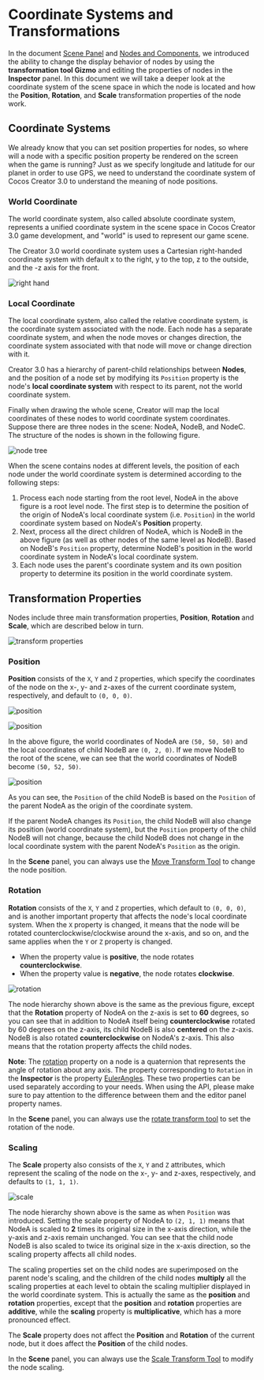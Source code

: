 # Coordinate Systems and Transformations

In the document [Scene Panel](../../editor/scene/index.md) and [Nodes and Components](node-component.md), we introduced the ability to change the display behavior of nodes by using the **transformation tool Gizmo** and editing the properties of nodes in the **Inspector** panel. In this document we will take a deeper look at the coordinate system of the scene space in which the node is located and how the **Position**, **Rotation**, and **Scale** transformation properties of the node work.

## Coordinate Systems

We already know that you can set position properties for nodes, so where will a node with a specific position property be rendered on the screen when the game is running? Just as we specify longitude and latitude for our planet in order to use GPS, we need to understand the coordinate system of Cocos Creator 3.0 to understand the meaning of node positions.

### World Coordinate

The world coordinate system, also called absolute coordinate system, represents a unified coordinate system in the scene space in Cocos Creator 3.0 game development, and "world" is used to represent our game scene.

The Creator 3.0 world coordinate system uses a Cartesian right-handed coordinate system with default x to the right, y to the top, z to the outside, and the -z axis for the front.

![right hand](coord/right_hand.png)

### Local Coordinate

The local coordinate system, also called the relative coordinate system, is the coordinate system associated with the node. Each node has a separate coordinate system, and when the node moves or changes direction, the coordinate system associated with that node will move or change direction with it.

Creator 3.0 has a hierarchy of parent-child relationships between **Nodes**, and the position of a node set by modifying its `Position` property is the node's **local coordinate system** with respect to its parent, not the world coordinate system.

Finally when drawing the whole scene, Creator will map the local coordinates of these nodes to world coordinate system coordinates. <br>
Suppose there are three nodes in the scene: NodeA, NodeB, and NodeC. The structure of the nodes is shown in the following figure.

![node tree](coord/node-tree.png)

When the scene contains nodes at different levels, the position of each node under the world coordinate system is determined according to the following steps:

1. Process each node starting from the root level, NodeA in the above figure is a root level node. The first step is to determine the position of the origin of NodeA's local coordinate system (i.e. `Position`) in the world coordinate system based on NodeA's **Position** property.
2. Next, process all the direct children of NodeA, which is NodeB in the above figure (as well as other nodes of the same level as NodeB). Based on NodeB's `Position` property, determine NodeB's position in the world coordinate system in NodeA's local coordinate system. 
3. Each node uses the parent's coordinate system and its own position property to determine its position in the world coordinate system.

## Transformation Properties

Nodes include three main transformation properties, **Position**, **Rotation** and **Scale**, which are described below in turn.

![transform properties](coord/transform-properties.png)

### Position

**Position** consists of the `X`, `Y` and `Z` properties, which specify the coordinates of the node on the x-, y- and z-axes of the current coordinate system, respectively, and default to `(0, 0, 0)`.

![position](coord/position-nodeA.png)

![position](coord/position-nodeB.png)

In the above figure, the world coordinates of NodeA are `(50, 50, 50)` and the local coordinates of child NodeB are `(0, 2, 0)`. If we move NodeB to the root of the scene, we can see that the world coordinates of NodeB become `(50, 52, 50)`.

![position](coord/position-nodeB-world.png)

As you can see, the `Position` of the child NodeB is based on the `Position` of the parent NodeA as the origin of the coordinate system.

If the parent NodeA changes its `Position`, the child NodeB will also change its position (world coordinate system), but the `Position` property of the child NodeB will not change, because the child NodeB does not change in the local coordinate system with the parent NodeA's `Position` as the origin.

In the **Scene** panel, you can always use the [Move Transform Tool](../../editor/scene/transform-gizmo.md) to change the node position.

### Rotation

**Rotation** consists of the `X`, `Y` and `Z` properties, which default to `(0, 0, 0)`, and is another important property that affects the node's local coordinate system. When the `X` property is changed, it means that the node will be rotated counterclockwise/clockwise around the x-axis, and so on, and the same applies when the `Y` or `Z` property is changed.
- When the property value is **positive**, the node rotates **counterclockwise**.
- When the property value is **negative**, the node rotates **clockwise**.

![rotation](coord/rotation.png)

The node hierarchy shown above is the same as the previous figure, except that the **Rotation** property of NodeA on the z-axis is set to **60** degrees, so you can see that in addition to NodeA itself being **counterclockwise** rotated by 60 degrees on the z-axis, its child NodeB is also **centered** on the z-axis. NodeB is also rotated **counterclockwise** on NodeA's z-axis. This also means that the rotation property affects the child nodes.

**Note**: The [rotation](../../../api/en/classes/scene_graph.node-1.html#rotation) property on a node is a quaternion that represents the angle of rotation about any axis. The property corresponding to `Rotation` in the **Inspector** is the property [EulerAngles](../../../api/en/classes/scene_graph.node-1.html#eulerangles). These two properties can be used separately according to your needs. When using the API, please make sure to pay attention to the difference between them and the editor panel property names.

In the **Scene** panel, you can always use the [rotate transform tool](../../editor/scene/transform-gizmo.md) to set the rotation of the node.

### Scaling

The **Scale** property also consists of the `X`, `Y` and `Z` attributes, which represent the scaling of the node on the x-, y- and z-axes, respectively, and defaults to `(1, 1, 1)`.

![scale](coord/scale.png)

The node hierarchy shown above is the same as when `Position` was introduced. Setting the scale property of NodeA to `(2, 1, 1)` means that NodeA is scaled to **2** times its original size in the x-axis direction, while the y-axis and z-axis remain unchanged. You can see that the child node NodeB is also scaled to twice its original size in the x-axis direction, so the scaling property affects all child nodes.

The scaling properties set on the child nodes are superimposed on the parent node's scaling, and the children of the child nodes **multiply** all the scaling properties at each level to obtain the scaling multiplier displayed in the world coordinate system. This is actually the same as the **position** and **rotation** properties, except that the **position** and **rotation** properties are **additive**, while the **scaling** property is **multiplicative**, which has a more pronounced effect.

The **Scale** property does not affect the **Position** and **Rotation** of the current node, but it does affect the **Position** of the child nodes.

In the **Scene** panel, you can always use the [Scale Transform Tool](../../editor/scene/transform-gizmo.md) to modify the node scaling.
